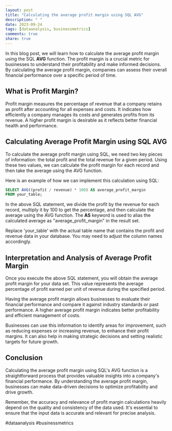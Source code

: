 ```yaml
---
layout: post
title: "Calculating the average profit margin using SQL AVG"
description: " "
date: 2023-09-24
tags: [dataanalysis, businessmetrics]
comments: true
share: true
---
```


In this blog post, we will learn how to calculate the average profit margin using the SQL **AVG** function. The profit margin is a crucial metric for businesses to understand their profitability and make informed decisions. By calculating the average profit margin, companies can assess their overall financial performance over a specific period of time.

## What is Profit Margin?

Profit margin measures the percentage of revenue that a company retains as profit after accounting for all expenses and costs. It indicates how efficiently a company manages its costs and generates profits from its revenue. A higher profit margin is desirable as it reflects better financial health and performance.

## Calculating Average Profit Margin using SQL AVG

To calculate the average profit margin using SQL, we need two key pieces of information: the total profit and the total revenue for a given period. Using these two values, we can calculate the profit margin for each record and then take the average using the AVG function.

Here is an example of how we can implement this calculation using SQL:

```sql
SELECT AVG((profit / revenue) * 100) AS average_profit_margin
FROM your_table;
```

In the above SQL statement, we divide the profit by the revenue for each record, multiply it by 100 to get the percentage, and then calculate the average using the AVG function. The **AS** keyword is used to alias the calculated average as "average_profit_margin" in the result set.

Replace 'your_table' with the actual table name that contains the profit and revenue data in your database. You may need to adjust the column names accordingly.

## Interpretation and Analysis of Average Profit Margin

Once you execute the above SQL statement, you will obtain the average profit margin for your data set. This value represents the average percentage of profit earned per unit of revenue during the specified period.

Having the average profit margin allows businesses to evaluate their financial performance and compare it against industry standards or past performance. A higher average profit margin indicates better profitability and efficient management of costs.

Businesses can use this information to identify areas for improvement, such as reducing expenses or increasing revenue, to enhance their profit margins. It can also help in making strategic decisions and setting realistic targets for future growth.

## Conclusion

Calculating the average profit margin using SQL's AVG function is a straightforward process that provides valuable insights into a company's financial performance. By understanding the average profit margin, businesses can make data-driven decisions to optimize profitability and drive growth.

Remember, the accuracy and relevance of profit margin calculations heavily depend on the quality and consistency of the data used. It's essential to ensure that the input data is accurate and relevant for precise analysis.

#dataanalysis #businessmetrics
